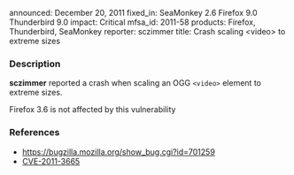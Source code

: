 announced: December 20, 2011
fixed_in: SeaMonkey 2.6
          Firefox 9.0
          Thunderbird 9.0
impact: Critical
mfsa_id: 2011-58
products: Firefox, Thunderbird, SeaMonkey
reporter: sczimmer
title: Crash scaling &lt;video&gt; to extreme sizes

<h3>Description</h3>

<p>
<strong>sczimmer</strong> reported a crash when scaling an OGG
<code>&lt;video&gt;</code> element to extreme sizes.
</p>
<p class="note">Firefox 3.6 is not affected by this vulnerability
</p>


<h3>References</h3>

<ul>
  <li><a href="https://bugzilla.mozilla.org/show_bug.cgi?id=701259">
      https://bugzilla.mozilla.org/show_bug.cgi?id=701259</a></li>
  <li><a href="http://cve.mitre.org/cgi-bin/cvename.cgi?name=CVE-2011-3665" class="ex-ref">CVE-2011-3665</a></li>
</ul>



